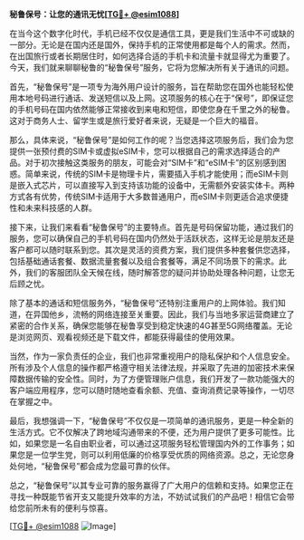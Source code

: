 **秘鲁保号：让您的通讯无忧[[TG💪+ @esim1088](https://t.me/s/esim1088)]**

在当今这个数字化时代，手机已经不仅仅是通信工具，更是我们生活中不可或缺的一部分。无论是在国内还是国外，保持手机的正常使用都是每个人的需求。然而，在出国旅行或者长期居住时，如何选择合适的手机卡和流量卡就显得尤为重要了。今天，我们就来聊聊秘鲁的“秘鲁保号”服务，它将为您解决所有关于通讯的问题。

首先，“秘鲁保号”是一项专为海外用户设计的服务，旨在帮助您在国外也能轻松使用本地号码进行通话、发送短信以及上网。这项服务的核心在于“保号”，即保证您的手机号码在国内依然能够正常接收到来电和短信，即使您身在千里之外的秘鲁。这对于商务人士、留学生或是旅行爱好者来说，无疑是一个巨大的福音。

那么，具体来说，“秘鲁保号”是如何工作的呢？当您选择这项服务后，我们会为您提供一张预付费的SIM卡或虚拟eSIM卡，您可以根据自己的需求选择适合的产品。对于初次接触这类服务的朋友，可能会对“SIM卡”和“eSIM卡”的区别感到困惑。简单来说，传统的SIM卡是物理卡片，需要插入手机才能使用；而eSIM卡则是嵌入式芯片，可以直接写入到支持该功能的设备中，无需额外安装实体卡。两种方式各有优势，传统SIM卡适用于大多数普通用户，而eSIM卡则更适合追求便捷性和未来科技感的人群。

接下来，让我们来看看“秘鲁保号”的主要特点。首先是号码保留功能，通过我们的服务，您可以确保自己的手机号码在国内仍然处于活跃状态，这样无论是朋友还是客户都可以随时联系到您。其次是灵活的资费方案，我们提供多种套餐供您选择，包括基础通话套餐、数据流量套餐以及组合套餐等，满足不同场景下的需求。此外，我们的客服团队全天候在线，随时解答您的疑问并协助处理各种问题，让您无后顾之忧。

除了基本的通话和短信服务外，“秘鲁保号”还特别注重用户的上网体验。我们知道，在异国他乡，流畅的网络连接至关重要。因此，我们与当地多家运营商建立了紧密的合作关系，确保您能够在秘鲁享受到稳定快速的4G甚至5G网络覆盖。无论是浏览网页、观看视频还是下载文件，都能获得最佳的使用效果。

当然，作为一家负责任的企业，我们也非常重视用户的隐私保护和个人信息安全。所有涉及个人信息的操作都严格遵守相关法律法规，并采取了先进的加密技术来保障数据传输的安全性。同时，为了方便管理账户信息，我们开发了一款功能强大的客户端应用程序，您可以随时随地查看余额、充值、查询消费记录等操作，一切尽在掌握之中。

最后，我想强调一下，“秘鲁保号”不仅仅是一项简单的通讯服务，更是一种全新的生活方式。它不仅解决了跨地域沟通带来的不便，还为用户提供了更多可能性。比如，如果您是一名自由职业者，可以通过这项服务轻松管理国内外的工作事务；如果您是一位学生党，则可以利用低廉的价格享受优质的网络资源。总之，无论您身处何地，“秘鲁保号”都会成为您最可靠的伙伴。

总之，“秘鲁保号”以其专业可靠的服务赢得了广大用户的信赖和支持。如果您正在寻找一种既能节省开支又能提升效率的方法，不妨试试我们的产品吧！相信它会带给您前所未有的便利与惊喜。

[[TG💪+ @esim1088](https://t.me/s/esim1088) ![Image](https://i.postimg.cc/4NQfJmqS/Snipaste-2025-05-13-00-14-12.png)]